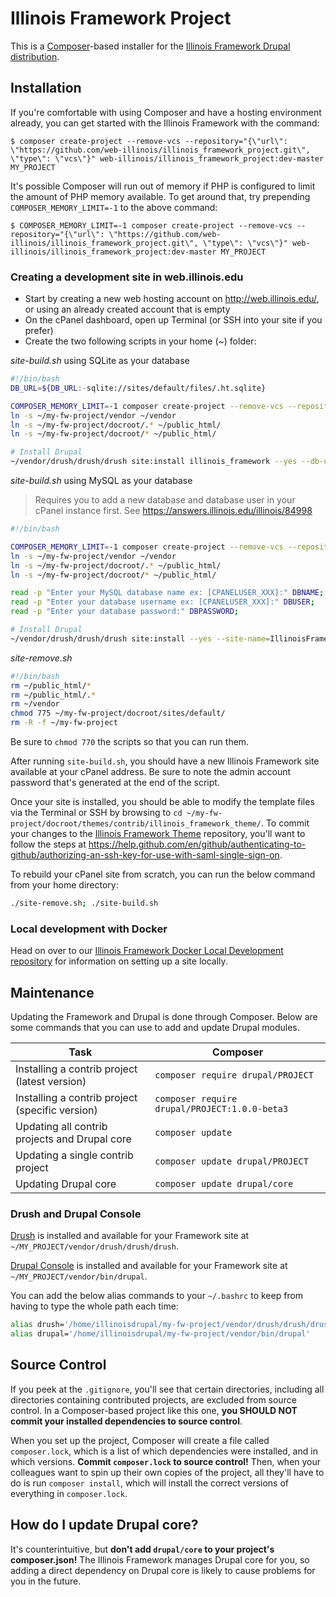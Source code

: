 # Illinois Framework Project

This is a [Composer](https://getcomposer.org/)-based installer for the [Illinois Framework Drupal distribution](https://github.com/web-illinois/illinois_framework_profile).

## Installation

If you're comfortable with using Composer and have a hosting environment already, you can get started with the Illinois Framework with the command:

```
$ composer create-project --remove-vcs --repository="{\"url\": \"https://github.com/web-illinois/illinois_framework_project.git\", \"type\": \"vcs\"}" web-illinois/illinois_framework_project:dev-master MY_PROJECT
```

It's possible Composer will run out of memory if PHP is configured to limit the amount of PHP memory available. To get around that, try prepending `COMPOSER_MEMORY_LIMIT=-1` to the above command:

```
$ COMPOSER_MEMORY_LIMIT=-1 composer create-project --remove-vcs --repository="{\"url\": \"https://github.com/web-illinois/illinois_framework_project.git\", \"type\": \"vcs\"}" web-illinois/illinois_framework_project:dev-master MY_PROJECT
```

### Creating a development site in web.illinois.edu

* Start by creating a new web hosting account on http://web.illinois.edu/, or using an already created account that is empty
* On the cPanel dashboard, open up Terminal (or SSH into your site if you prefer)
* Create the two following scripts in your home (~) folder:

_site-build.sh_ using SQLite as your database
```bash
#!/bin/bash
DB_URL=${DB_URL:-sqlite://sites/default/files/.ht.sqlite}

COMPOSER_MEMORY_LIMIT=-1 composer create-project --remove-vcs --repository="{\"url\": \"https://github.com/web-illinois/illinois_framework_project.git\", \"type\": \"vcs\"}" web-illinois/illinois_framework_project:dev-master my-fw-project
ln -s ~/my-fw-project/vendor ~/vendor
ln -s ~/my-fw-project/docroot/.* ~/public_html/
ln -s ~/my-fw-project/docroot/* ~/public_html/

# Install Drupal
~/vendor/drush/drush/drush site:install illinois_framework --yes --db-url=$DB_URL --site-name=IllinoisFramework
```
_site-build.sh_ using MySQL as your database
> Requires you to add a new database and database user in your cPanel instance first. See https://answers.illinois.edu/illinois/84998
```bash
#!/bin/bash

COMPOSER_MEMORY_LIMIT=-1 composer create-project --remove-vcs --repository="{\"url\": \"https://github.com/web-illinois/illinois_framework_project.git\", \"type\": \"vcs\"}" web-illinois/illinois_framework_project:dev-master my-fw-project
ln -s ~/my-fw-project/vendor ~/vendor
ln -s ~/my-fw-project/docroot/.* ~/public_html/
ln -s ~/my-fw-project/docroot/* ~/public_html/

read -p "Enter your MySQL database name ex: [CPANELUSER_XXX]:" DBNAME;
read -p "Enter your database username ex: [CPANELUSER_XXX]:" DBUSER;
read -p "Enter your database password:" DBPASSWORD;

# Install Drupal
~/vendor/drush/drush/drush site:install --yes --site-name=IllinoisFramework --db-url="mysql://$DBUSER:$DBPASSWORD@localhost/$DBNAME"

```

_site-remove.sh_
```bash
#!/bin/bash
rm ~/public_html/*
rm ~/public_html/.*
rm ~/vendor
chmod 775 ~/my-fw-project/docroot/sites/default/
rm -R -f ~/my-fw-project
```

Be sure to `chmod 770` the scripts so that you can run them.

After running `site-build.sh`, you should have a new Illinois Framework site available at your cPanel address. Be sure to note the admin account password that's generated at the end of the script.

Once your site is installed, you should be able to modify the template files via the Terminal or SSH by browsing to `cd ~/my-fw-project/docroot/themes/contrib/illinois_framework_theme/`. To commit your changes to the [Illinois Framework Theme](https://github.com/web-illinois/illinois_framework_theme) repository, you'll want to follow the steps at https://help.github.com/en/github/authenticating-to-github/authorizing-an-ssh-key-for-use-with-saml-single-sign-on.

To rebuild your cPanel site from scratch, you can run the below command from your home directory:

```bash
./site-remove.sh; ./site-build.sh
```

### Local development with Docker

Head on over to our [Illinois Framework Docker Local Development repository](https://github.com/web-illinois/illinois_framework_localdev) for information on setting up a site locally.


## Maintenance

Updating the Framework and Drupal is done through Composer. Below are some commands that you can use to add and update Drupal modules.

| Task                                            | Composer                                          |
|-------------------------------------------------|---------------------------------------------------|
| Installing a contrib project (latest version)   | ```composer require drupal/PROJECT```             |
| Installing a contrib project (specific version) | ```composer require drupal/PROJECT:1.0.0-beta3``` |
| Updating all contrib projects and Drupal core   | ```composer update```                             |
| Updating a single contrib project               | ```composer update drupal/PROJECT```              |
| Updating Drupal core                            | ```composer update drupal/core```                 |

### Drush and Drupal Console

[Drush](https://www.drush.org/) is installed and available for your Framework site at `~/MY_PROJECT/vendor/drush/drush/drush`.

[Drupal Console](https://drupalconsole.com/docs/en/about/what-is-the-drupal-console) is installed and available for your Framework site at `~/MY_PROJECT/vendor/bin/drupal`.

You can add the below alias commands to your `~/.bashrc` to keep from having to type the whole path each time:

```bash
alias drush='/home/illinoisdrupal/my-fw-project/vendor/drush/drush/drush'
alias drupal='/home/illinoisdrupal/my-fw-project/vendor/bin/drupal'
```

## Source Control
If you peek at the ```.gitignore```, you'll see that certain directories, including all directories containing contributed projects, are excluded from source control. In a Composer-based project like this one, **you SHOULD NOT commit your installed dependencies to source control**.

When you set up the project, Composer will create a file called ```composer.lock```, which is a list of which dependencies were installed, and in which versions. **Commit ```composer.lock``` to source control!** Then, when your colleagues want to spin up their own copies of the project, all they'll have to do is run ```composer install```, which will install the correct versions of everything in ```composer.lock```.

## How do I update Drupal core?
It's counterintuitive, but **don't add `drupal/core` to your project's composer.json!** The Illinois Framework manages Drupal core for you, so adding a direct dependency on Drupal core is likely to cause problems for you in the future.
